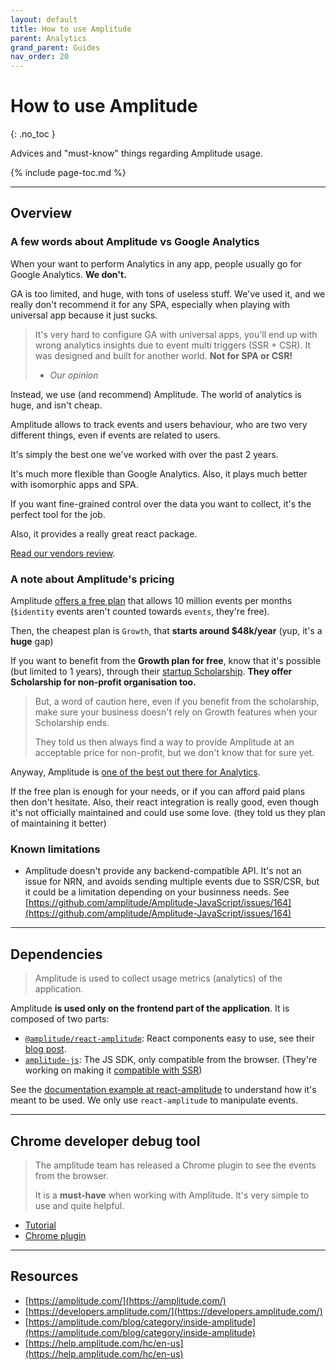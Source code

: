 ```yaml
---
layout: default
title: How to use Amplitude
parent: Analytics
grand_parent: Guides
nav_order: 20
---
```


# How to use Amplitude
{: .no_toc }

<div class="code-example" markdown="1">
Advices and "must-know" things regarding Amplitude usage.
</div>

{% include page-toc.md %}

---

## Overview

### A few words about Amplitude vs Google Analytics

When your want to perform Analytics in any app, people usually go for Google Analytics. **We don't.**

GA is too limited, and huge, with tons of useless stuff.
We've used it, and we really don't recommend it for any SPA, especially when playing with universal app because it just sucks.

> It's very hard to configure GA with universal apps, you'll end up with wrong analytics insights due to event multi triggers (SSR + CSR).
> It was designed and built for another world. **Not for SPA or CSR!**
>
> - _Our opinion_

Instead, we use (and recommend) Amplitude.
The world of analytics is huge, and isn't cheap.

Amplitude allows to track events and users behaviour, who are two very different things, even if events are related to users.

It's simply the best one we've worked with over the past 2 years.

It's much more flexible than Google Analytics. Also, it plays much better with isomorphic apps and SPA.

If you want fine-grained control over the data you want to collect, it's the perfect tool for the job.

Also, it provides a really great react package.

[Read our vendors review](../reference/vendors).

### A note about Amplitude's pricing

Amplitude [offers a free plan](https://amplitude.com/pricing) that allows 10 million events per months (`$identity` events aren't counted towards `events`, they're free).

Then, the cheapest plan is `Growth`, that **starts around $48k/year** (yup, it's a **huge** gap)

If you want to benefit from the **Growth plan for free**, know that it's possible (but limited to 1 years), through their [startup Scholarship](https://amplitude.com/startups).
**They offer Scholarship for non-profit organisation too.**

> But, a word of caution here, even if you benefit from the scholarship, make sure your business doesn't rely on Growth features when your Scholarship ends.
>
> They told us then always find a way to provide Amplitude at an acceptable price for non-profit, but we don't know that for sure yet.

Anyway, Amplitude is [one of the best out there for Analytics](https://stackshare.io/amplitude).

If the free plan is enough for your needs, or if you can afford paid plans then don't hesitate.
Also, their react integration is really good, even though it's not officially maintained and could use some love. (they told us they plan of maintaining it better)


### Known limitations

- Amplitude doesn't provide any backend-compatible API.
    It's not an issue for NRN, and avoids sending multiple events due to SSR/CSR, but it could be a limitation depending on your businness needs.
    See [https://github.com/amplitude/Amplitude-JavaScript/issues/164](https://github.com/amplitude/Amplitude-JavaScript/issues/164)

---

## Dependencies

> Amplitude is used to collect usage metrics (analytics) of the application.

Amplitude **is used only on the frontend part of the application**. It is composed of two parts:
- [`@amplitude/react-amplitude`](https://github.com/amplitude/react-amplitude): React components easy to use, see their [blog post](https://amplitude.engineering/introducing-react-amplitude-d7b5258bc708).
- [`amplitude-js`](https://github.com/amplitude/Amplitude-JavaScript): The JS SDK, only compatible from the browser. (They're working on making it [compatible with SSR](https://github.com/amplitude/Amplitude-JavaScript/issues/164))

See the [documentation example at react-amplitude](https://github.com/amplitude/react-amplitude#example-instrumenting-tic-tac-toe-from-facebooks-intro-to-react-tutorial) to understand how it's meant to be used.
We only use `react-amplitude` to manipulate events.

---

## Chrome developer debug tool

> The amplitude team has released a Chrome plugin to see the events from the browser.
>
> It is a **must-have** when working with Amplitude. It's very simple to use and quite helpful.

- [Tutorial](https://help.amplitude.com/hc/en-us/articles/360003032451-Instrumentation-Explorer-Debugger)
- [Chrome plugin](https://chrome.google.com/webstore/detail/amplitude-instrumentation/acehfjhnmhbmgkedjmjlobpgdicnhkbp)

---

## Resources

- [https://amplitude.com/](https://amplitude.com/)
- [https://developers.amplitude.com/](https://developers.amplitude.com/)
- [https://amplitude.com/blog/category/inside-amplitude](https://amplitude.com/blog/category/inside-amplitude)
- [https://help.amplitude.com/hc/en-us](https://help.amplitude.com/hc/en-us)
